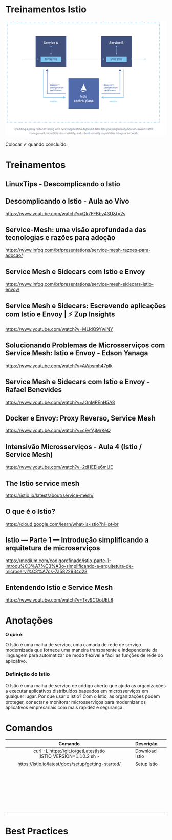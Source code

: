 # **Treinamentos  Istio**

![image-20210709191248031](./imagens/image-20210709191248031.png)



Colocar ✔ quando concluído. 

# **Treinamentos**


## **LinuxTips - Descomplicando o Istio** 



## Descomplicando o Istio - Aula ao Vivo

https://www.youtube.com/watch?v=Qk7FFBby43U&t=2s



## Service-Mesh: uma visão aprofundada das tecnologias e razões para adoção

https://www.infoq.com/br/presentations/service-mesh-razoes-para-adocao/

## Service Mesh e Sidecars com Istio e Envoy

https://www.infoq.com/br/presentations/service-mesh-sidecars-istio-envoy/



## Service Mesh e Sidecars: Escrevendo aplicações com Istio e Envoy | ⚡ Zup Insights 

https://www.youtube.com/watch?v=MLIdQ9YwiNY



## Solucionando Problemas de Microsserviços com Service Mesh: Istio e Envoy - Edson Yanaga

https://www.youtube.com/watch?v=AWpsmh47pIk



## Service Mesh e Sidecars com Istio e Envoy - Rafael Benevides

https://www.youtube.com/watch?v=aGnMREnH5A8



## Docker e Envoy: Proxy Reverso, Service Mesh

https://www.youtube.com/watch?v=c9vfAjMrKeQ



## Intensivão Microsserviços - Aula 4 (Istio / Service Mesh)

https://www.youtube.com/watch?v=2dHEEle6mUE



## The Istio service mesh

https://istio.io/latest/about/service-mesh/



## O que é o Istio?

https://cloud.google.com/learn/what-is-istio?hl=pt-br



## Istio — Parte 1 — Introdução simplificando a arquitetura de microserviços

https://medium.com/codigorefinado/istio-parte-1-introdu%C3%A7%C3%A3o-simplificando-a-arquitetura-de-microservi%C3%A7os-7a5822934d28



## Entendendo Istio e Service Mesh

https://www.youtube.com/watch?v=Txv9CQoUEL8





# **Anotações**

**O que é:**

O Istio é uma malha de serviço, uma camada de rede de serviço modernizada que fornece uma maneira transparente e independente da linguagem para automatizar de modo flexível e fácil as funções de rede do aplicativo. 

### Definição do Istio

O Istio é uma malha de serviço de código aberto que ajuda as organizações a executar aplicativos distribuídos baseados em microsserviços em qualquer lugar. Por que usar o Istio? Com o Istio, as organizações podem proteger, conectar e monitorar microsserviços para modernizar os aplicativos empresariais com mais rapidez e segurança.





# **Comandos**





|                           Comando                            | Descrição      |
| :----------------------------------------------------------: | :------------- |
| curl -L https://git.io/getLatestIstio \|ISTIO_VERSION=1.10.2 sh - | Download Istio |
|     https://istio.io/latest/docs/setup/getting-started/      | Setup Istio    |
|                                                              |                |
|                                                              |                |
|                                                              |                |
|                                                              |                |
|                                                              |                |
|                                                              |                |
|                                                              |                |
|                                                              |                |
|                                                              |                |
|                                                              |                |
|                                                              |                |
|                                                              |                |
|                                                              |                |
|                                                              |                |
|                                                              |                |
|                                                              |                |
|                                                              |                |
|                                                              |                |
|                                                              |                |
|                                                              |                |
|                                                              |                |
|                                                              |                |
|                                                              |                |
|                                                              |                |
|                                                              |                |
|                                                              |                |
|                                                              |                |

# **Best Practices**

